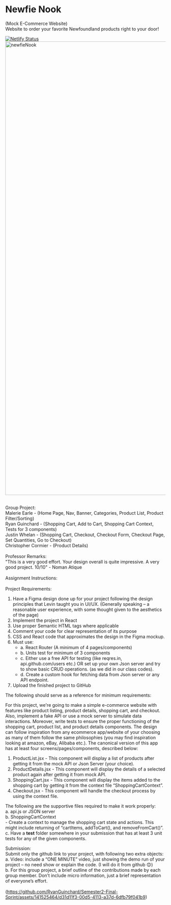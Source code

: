 <h1>Newfie Nook</h1>
(Mock E-Commerce Website)<br />
Website to order your favorite Newfoundland products right to your door!<br />

[![Netlify Status](https://api.netlify.com/api/v1/badges/809087d0-52b1-462a-ad02-4ae65c773aee/deploy-status)](https://app.netlify.com/sites/newfie-nook/deploys)
<img width="1424" alt="newfieNook" src="https://github.com/malerie-earle/NewfieNook/assets/141525464/368b935e-24e1-448f-96dc-a753d34cf244">

<br />
Group Project:<br />
Malerie Earle - (Home Page, Nav, Banner, Categories, Product List, Product Filter/Sorting)<br />
Ryan Guinchard - (Shopping Cart, Add to Cart, Shopping Cart Context, Tests for 3 components)<br />
Justin Whelan - (Shopping Cart, Checkout, Checkout Form, Checkout Page, Set Quantities, Go to Checkout)<br />
Christopher Cormier - (Product Details)<br />
<br />
Professor Remarks:<br />
"This is a very good effort. Your design overall is quite impressive. A very good project. 10/10" - Noman Atique
<br />
<br />
Assignment Instructions:<br />
<br />
  Project Requirements:<br />
  <ol>
    <li>
      Have a Figma design done up for your project following the design principles that Levin taught you in UI/UX. (Generally speaking – a reasonable user experience, with some thought given to the aesthetics of the page)
    </li>
    <li>
      Implement the project in React
    </li>
    <li>
      Use proper Semantic HTML tags where applicable
    </li>
    <li>
      Comment your code for clear representation of its purpose
    </li>
    <li>
      CSS and React code that approximates the design in the Figma mockup.
    </li>
     <li>
      Must use:
        <ul>
        <li>
         a.	React Router (A minimum of 4 pages/components)
        </li>
        <li>
         b. Units test for minimum of 3 components
        </li>
        <li>
         c. Either use a free API for testing (like reqres.in, api.github.com/users etc.) OR set up your own Json server and try to show basic CRUD operations. (as we did in our class codes).
        </li>
        <li>
         d.	Create a custom hook for fetching data from Json server or any API endpoint.
       </li>
        </ul>
    </li>
    <li>
      Upload the finished project to GitHub
    </li>
  </ol>
  
  The following should serve as a reference for minimum requirements:

  For this project, we're going to make a simple e-commerce website with features like product listing, product details, shopping cart, and checkout. Also, implement a fake API or use a mock server to simulate data interactions. Moreover, write tests to ensure the proper functioning of the shopping cart, product list, and product details components.
  The design can follow inspiration from any ecommerce app/website of your choosing as many of them follow the same philosophies (you may find inspiration looking at amazon, eBay, Alibaba etc.). The canonical version of this app has at least four screens/pages/components, described below:

  <ol>
    <li>
      ProductList.jsx
      - This component will display a list of products after getting it from the mock API or Json Server (your choice).
    </li>
    <li>
      ProductDetails.jsx
      -	This component will display the details of a selected product again after getting it from mock API.
    </li>
    <li>
      ShoppingCart.jsx
      - This component will display the items added to the shopping cart by getting it from the context file “ShoppingCartContext”.
    </li>
    <li>
      Checkout.jsx
      - This component will handle the checkout process by using the context file.
    </li>
  </ol>

  The following are the supportive files required to make it work properly: <br />
    a.	api.js or JSON server<br />
    b.	ShoppingCartContext<br />
      	- Create a context to manage the shopping cart state and actions. This might include returning of “cartItems, addToCart(), and removeFromCart()”.<br />
    c.  Have a __test__ folder somewhere in your submission that has at least 3 unit tests for any of the given components.<br />

  Submission: <br />
    Submit only the github link to your project, with following two extra objects:<br />
      a.	Video: include a “ONE MINUTE” video, just showing the demo run of your project – no need show or explain the code. (I will do it from github 😊)<br />
      b.	For this group project, a brief outline of the contributions made by each group member. Don’t include micro information, just a brief representation of everyone’s effort. <br />
  <br />
  (https://github.com/RyanGuinchard/Semester2-Final-Sprint/assets/141525464/d31d11f3-00d5-4113-a37d-6dfb79f041b9)
  
